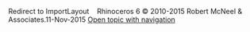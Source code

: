 ---
---

Redirect to ImportLayout&#160;
&#160;
Rhinoceros 6 © 2010-2015 Robert McNeel &amp; Associates.11-Nov-2015
 [Open topic with navigation](importlayout.html) 

